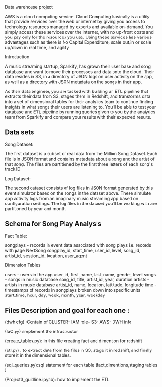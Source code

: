 
Data warehouse project 

AWS is a cloud computing service. 
Cloud Computing basically is a utility that provide services over the web or internet by giving you access to technology resources managed by experts and available on-demand. You simply access these services over the internet, with no up-front costs and you pay only for the resources you use.
Using these services has various advantages such as there is No Capital Expenditure, scale out/in or scale up/down in real time, and agility


Introduction

A music streaming startup, Sparkify, has grown their user base and song database and want to move their processes and data onto the cloud.
Their data resides in S3,
in a directory of JSON logs on user activity on the app, as well as a directory with JSON metadata on the songs in their app.

As their data engineer, 
you are tasked with building an ETL pipeline that extracts their data from S3, stages them in Redshift,
and transforms data into a set of dimensional tables for their analytics team to continue finding insights 
in what songs their users are listening to.
You'll be able to test your database and ETL pipeline by running queries given to you by the analytics team from Sparkify and compare your results with their expected results.


## Data sets
Song Dataset:

The first dataset is a subset of real data from the Million Song Dataset.
Each file is in JSON format and contains metadata about a song and the artist of that song.
The files are partitioned by the first three letters of each song's track ID



Log Dataset:

The second dataset consists of log files in JSON format generated by this event simulator based on the songs in the dataset above. 
These simulate app activity logs from an imaginary music streaming app based on configuration settings.
The log files in the dataset you'll be working with are partitioned by year and month.



## Schema for Song Play Analysis

Fact Table:

songplays - records in event data associated with song plays i.e. records with page NextSong
songplay_id, start_time, user_id, level, song_id, artist_id, session_id, location, user_agent

Dimension Tables

users - users in the app
user_id, first_name, last_name, gender, level
songs - songs in music database
song_id, title, artist_id, year, duration
artists - artists in music database
artist_id, name, location, lattitude, longitude
time - timestamps of records in songplays broken down into specific units
start_time, hour, day, week, month, year, weekday




## Files  Description and goal for each one :
 
(dwh.cfg) :Contain of CLUSTER- IAM role- S3- AWS-  DWH info 
 
(IaC.py) :implement the infrastructur

(create_tables.py):  in this file  creating fact and dimention for redshift 

(etl.py) :  to extract data from the files in S3, stage it in redshift, and finally store it in the dimensional tables.

(sql_queries.py):sql statement for each table (fact,dimentions,staging tables )

(Project3_guidline.ipynb): how to implement the ETL 




